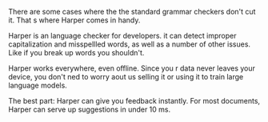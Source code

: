 There are some cases where the the standard grammar checkers
don't cut it. That s where Harper comes in handy.

Harper is an language checker for developers. it can detect
improper capitalization and misspellled words,
as well as a number of other issues.
Like if you break up words you shouldn't.

Harper works everywhere, even offline. Since you r data
never leaves your device, you don't ned to worry aout us
selling it or using it to train large language models.

The best part: Harper can give you feedback instantly.
For most documents, Harper can serve up suggestions in
under 10 ms.

